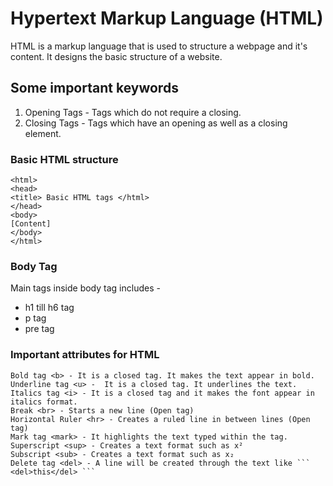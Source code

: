 # Hypertext Markup Language (HTML)

HTML is a markup language that is used to structure a webpage and it's content. It designs the basic structure of a website.

## Some important keywords
1. Opening Tags -  Tags which do not require a closing.
2. Closing Tags - Tags which have an opening as well as a closing element.

### Basic HTML structure 
```
<html>
<head>
<title> Basic HTML tags </html>
</head>
<body>
[Content]
</body>
</html>
```

### Body Tag

Main tags inside body tag includes -
- h1 till h6 tag
- p tag
- pre tag


### Important attributes for HTML
```
Bold tag <b> - It is a closed tag. It makes the text appear in bold.
Underline tag <u> -  It is a closed tag. It underlines the text.
Italics tag <i> - It is a closed tag and it makes the font appear in italics format.
Break <br> - Starts a new line (Open tag)
Horizontal Ruler <hr> - Creates a ruled line in between lines (Open tag)
Mark tag <mark> - It highlights the text typed within the tag.
Superscript <sup> - Creates a text format such as x² 
Subscript <sub> - Creates a text format such as x₂
Delete tag <del> - A line will be created through the text like ``` <del>this</del> ```







